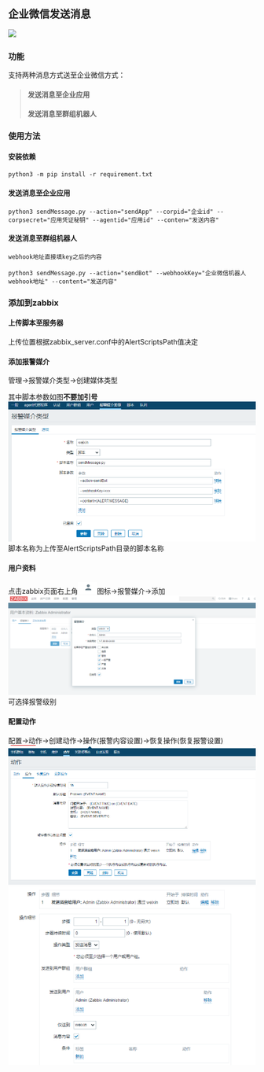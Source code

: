 ## 企业微信发送消息
![](https://img.shields.io/badge/python-3.6-green)
### 功能
支持两种消息方式送至企业微信方式：
> #### 发送消息至企业应用
> #### 发送消息至群组机器人
    
### 使用方法
#### 安装依赖

    python3 -m pip install -r requirement.txt    

#### 发送消息至企业应用

    python3 sendMessage.py --action="sendApp" --corpid="企业id" --corpsecret="应用凭证秘钥" --agentid="应用id" --conten="发送内容"

#### 发送消息至群组机器人
    webhook地址直接填key之后的内容

    python3 sendMessage.py --action="sendBot" --webhookKey="企业微信机器人webhook地址" --content="发送内容"

### 添加到zabbix
#### 上传脚本至服务器
上传位置根据zabbix_server.conf中的AlertScriptsPath值决定
#### 添加报警媒介
管理->报警媒介类型->创建媒体类型

其中脚本参数如图**不要加引号**
![](img/1.png)
脚本名称为上传至AlertScriptsPath目录的脚本名称
#### 用户资料
点击zabbix页面右上角![](img/5.png)图标->报警媒介->添加
![](img/2.png)
可选择报警级别
#### 配置动作
配置->动作->创建动作->操作(报警内容设置)->恢复操作(恢复报警设置)
![](img/3.png)
![](img/4.png)